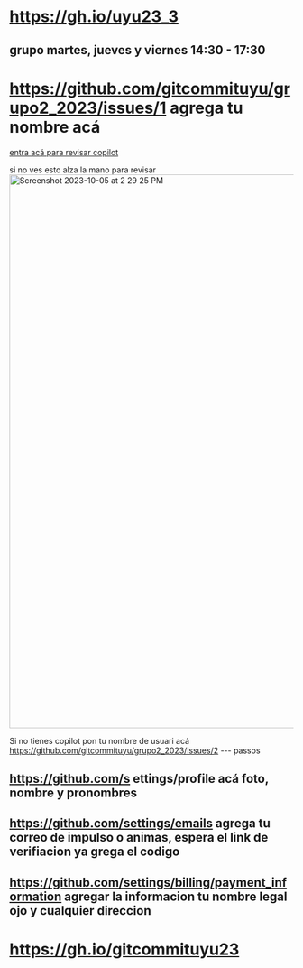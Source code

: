 # https://gh.io/uyu23_3
## grupo martes, jueves y viernes 14:30 - 17:30

# https://github.com/gitcommituyu/grupo2_2023/issues/1 agrega tu nombre acá 

[entra acá para revisar copilot](https://github.com/settings/copilot) 

si no ves esto alza la mano para revisar 
<img width="981" alt="Screenshot 2023-10-05 at 2 29 25 PM" src="https://github.com/gitcommituyu/grupo2_2023/assets/562146/990ef9a1-5c88-43b2-9e17-36cac359f99c">

Si no tienes copilot pon tu nombre de usuari acá https://github.com/gitcommituyu/grupo2_2023/issues/2 
--- passos

## https://github.com/s ettings/profile acá foto, nombre y pronombres 
## https://github.com/settings/emails agrega tu correo de impulso o animas, espera el link de verifiacion ya grega el codigo 
## https://github.com/settings/billing/payment_information agregar la informacion tu nombre legal ojo y cualquier direccion

# https://gh.io/gitcommituyu23

